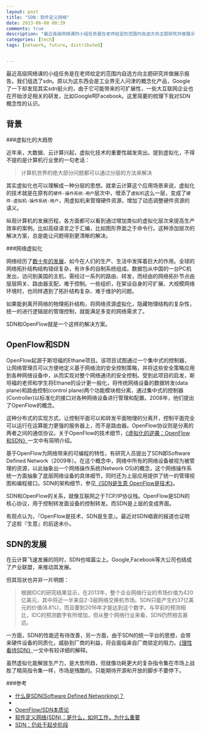 ```yaml
---
layout: post
title: "SDN：软件定义网络"
date: 2013-06-08 00:39
comments: true
description: "最近高级网络课的小组任务是在老师给定的范围内自选方向主题研究并做展示报告。我们组选了sdn。原以为这东西会是工业界无人问津的概念化产品，Google了一下却发现其实sdn挺火的，由于它可能带来的可扩展性，一些大互联网企业也在开始涉足相关的研发，比如Google呵Facebook。这里简要的梳理下我对SDN概念性的认识。"
categories: [tech]
tags: [network, future, distributed]


---
```

最近高级网络课的小组任务是在老师给定的范围内自选方向主题研究并做展示报告。我们组选了sdn。原以为这东西会是工业界无人问津的概念化产品，Google了一下却发现其实sdn挺火的，由于它可能带来的可扩展性，一些大互联网企业也在开始涉足相关的研发，比如Google呵Facebook。这里简要的梳理下我对SDN概念性的认识。

背景
---
###虚拟化的大趋势

近年来，大数据、云计算兴起，虚拟化技术的重要性越发突出。提到虚拟化，不得不提的是计算机行业里的一句老话：

> 计算机世界的绝大部分问题都可以通过分层的方法来解决

其实虚拟化也可以理解成一种分层的思想。就拿云计算这个应用场景来说，虚拟化的技术就是在原有的`硬件-操作系统-用户`层次中，增添了`虚拟机`这么一层，变成了`硬件-虚拟机-操作系统-用户`，用虚拟机来管理硬件资源，增加了动态调整硬件资源的语义。

纵观计算机的发展历程，各方面都可以看到通过增加类似的虚拟化层次来提高生产效率的案例。比如高级语言之于汇编，比如图形界面之于命令行。这种添加层次的解决方案，总是能让问题得到更清晰的解决。

###网络虚拟化

网络经历了[数十年的发展](http://article.yeeyan.org/view/100437/70880)，如今在人们的生产、生活中发挥着巨大的作用。全球的网络拓扑结构结构错综复杂，有许多的自制系统组成。数据包从中国的一台PC机发出，访问到美国的主机，需经过一系列的路由、转发，而经由的网络拓扑节点由层层网关、路由器支配，难于控制。一些组织，在架设自身的可扩展、大规模网络环境时，也同样遇到了拓扑结构复杂、难于维护的问题。

如果能剥离开网络的物理拓扑结构，将网络资源虚拟化，隐藏物理结构的复杂性，统一的进行逻辑层的管理控制，就能满足多变的网络需求了。

SDN和OpenFlow就是一个这样的解决方案。


OpenFlow和SDN
---

OpenFlow起源于斯坦福的Ethane项目。该项目试图通过一个集中式的控制器，让网络管理员可以方便地定义基于网络流的安全控制策略，并将这些安全策略应用到各种网络设备中，从而实现对整个网络通讯的安全控制。受到此项目的启发，斯坦福的老师和学生将Ethane的设计更一般化，将传统网络设备的数据转发(data plane)和路由控制(control plane)两个功能模块相分离，通过集中式的控制器(Controller)以标准化的接口对各种网络设备进行管理和配置。2008年，他们提出了OpenFlow的概念。

这种分布式的实现方式，让控制平面可以和转发平面物理的分离开，控制平面完全可以运行在运算能力更强的服务器上，而不是路由器。OpenFlow协议则是分离的两者之间的通信协议。关于OpenFlow的技术细节，[《虚拟化的逆袭：OpenFlow和SDN》](http://network.51cto.com/art/201306/397443.htm)一文中有简明介绍。

基于OpenFlow为网络带来的可编程的特性，有研究人员提出了SDN即Software Defined Network（2009年）。在这个概念中，网络中所有的网络设备被视为被管理的资源，以此抽象出一个网络操作系统(Network OS)的概念，这个网络操作系统一方面抽象了底层网络设备的具体细节，同时还为上层应用提供了统一的管理视图和编程接口。SDN的架构细节，参见[《SDN是生意 OpenFlow是技术》](http://network.51cto.com/art/201211/366278.htm)。

SDN和OpenFlow的关系，就像互联网之于TCP/IP协议栈。OpenFlow是SDN的核心协议，用于控制转发面设备的控制转发。而SDN是上层的变成界面。

有观点认为，『OpenFlow是技术，SDN是生意』。最近对SDN唱衰的报道也证明了这桩『生意』的前途未仆。


SDN的发展
---
在云计算飞速发展的同时，SDN也喧嚣尘上。Google,Facebook等大公司也结成了产业联盟，来推动其发展。

但其现状也并非一片明朗：

> 根据IDC的研究结果显示，在2013年，整个企业网络行业的市场价值为420亿美元，其中将近一半来自2-3层网络交换机市场。SDN只能产生约37亿美元的价值(8.8%)，而且要到2016年才能达到这个数字。与早前的预测相比，IDC的预测数字有所增加，但从整个网络行业来看，SDN仍然相去甚远。

一方面，SDN的性能还有待改善，另一方面，由于SDN的统一平台的思想，会带来硬件设备的同质化，威胁到厂商的利益，将会面临来自厂商锁定的阻力。[《理性看待SDN》](http://www.csdn.net/article/2013-06-08/2815714)一文中有较详细的解释。

虽然虚拟化能解放生产力，是大势所趋，但就像功耗更大的复杂指令集在市场上战胜了精简指令集一样，市场是残酷的。只能期待开源和开放的脚步不要停下。


###参考

* [什么是SDN(Software Defined Networking)？](http://blog.sina.com.cn/s/blog_72628e9f0100yg3b.html)
*
* [OpenFlow/SDN本质论](http://blog.sina.com.cn/s/blog_5385c0b901010pu3.html)
* [软件定义网络(SDN)：是什么，如何工作，为什么重要](http://article.yeeyan.org/view/323168/358956)
* [SDN：仍处于起步阶段](http://network.51cto.com/art/201305/394648.htm)
